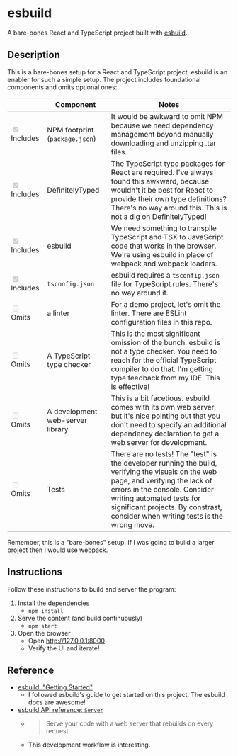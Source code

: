 # esbuild

A bare-bones React and TypeScript project built with [esbuild](https://esbuild.github.io/).

## Description

This is a bare-bones setup for a React and TypeScript project. esbuild is an enabler for such a simple setup. The
project includes foundational components and omits optional ones:

|                                                     | Component                        | Notes                                                                                                                                                                                                                                                                              |
|-----------------------------------------------------|----------------------------------|------------------------------------------------------------------------------------------------------------------------------------------------------------------------------------------------------------------------------------------------------------------------------------|
| <input type="checkbox" disabled checked /> Includes | NPM footprint (`package.json`)   | It would be awkward to omit NPM because we need dependency management beyond manually downloading and unzipping .tar files.                                                                                                                                                        |
| <input type="checkbox" disabled checked /> Includes | DefinitelyTyped                  | The TypeScript type packages for React are required. I've always found this awkward, because wouldn't it be best for React to provide their own type definitions? There's no way around this. This is not a dig on DefinitelyTyped!                                                |
| <input type="checkbox" disabled checked /> Includes | esbuild                          | We need something to transpile TypeScript and TSX to JavaScript code that works in the browser. We're using esbuild in place of webpack and webpack loaders.                                                                                                                       |
| <input type="checkbox" disabled checked /> Includes | `tsconfig.json`                  | esbuild requires a `tsconfig.json` file for TypeScript rules. There's no way around it.                                                                                                                                                                                            |
| <input type="checkbox" disabled /> Omits            | a linter                         | For a demo project, let's omit the linter. There are ESLint configuration files in this repo.                                                                                                                                                                                      |
| <input type="checkbox" disabled /> Omits            | A TypeScript type checker        | This is the most significant omission of the bunch. esbuild is not a type checker. You need to reach for the official TypeScript compiler to do that. I'm getting type feedback from my IDE. This is effective!                                                                    |
| <input type="checkbox" disabled /> Omits            | A development web-server library | This is a bit facetious. esbuild comes with its own web server, but it's nice pointing out that you don't need to specify an additional dependency declaration to get a web server for development.                                                                                |
| <input type="checkbox" disabled /> Omits            | Tests                            | There are no tests! The "test" is the developer running the build, verifying the visuals on the web page, and verifying the lack of errors in the console. Consider writing automated tests for significant projects. By constrast, consider when writing tests is the wrong move. |

Remember, this is a "bare-bones" setup. If I was going to build a larger project then I would use webpack.

## Instructions

Follow these instructions to build and server the program:

1. Install the dependencies
    * `npm install`
2. Serve the content (and build continuously)
    * `npm start`
3. Open the browser
    * Open <http://127.0.0.1:8000>
    * Verify the UI and iterate!

## Reference

* [esbuild: "Getting Started"](https://esbuild.github.io/getting-started/)
    * I followed esbuild's guide to get started on this project. The esbuild docs are awesome!
* [esbuild API reference: `Server`](https://esbuild.github.io/api/#serve)
    * > Serve your code with a web server that rebuilds on every request
    * This development workflow is interesting. 
